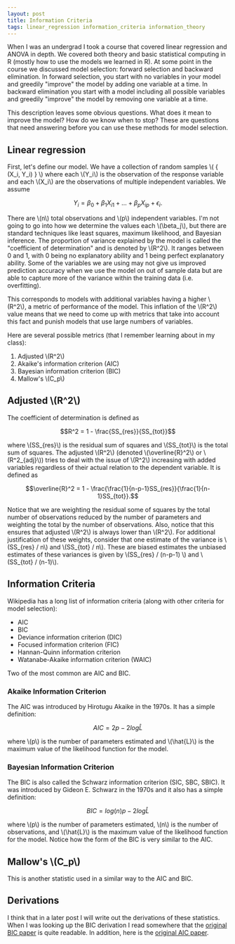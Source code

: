 ```yaml
---
layout: post
title: Information Criteria
tags: linear_regression information_criteria information_theory
---
```


When I was an undergrad I took a course that covered linear regression and ANOVA in depth. We covered both theory and basic statistical computing in R (mostly how to use the models we learned in R). At some point in the course we discussed model selection: forward selection and backward elimination. In forward selection, you start with no variables in your model and greedily "improve" the model by adding one variable at a time. In backward elimination you start with a model including all possible variables and greedily "improve" the model by removing one variable at a time.

This description leaves some obvious questions. What does it mean to improve the model? How do we know when to stop? These are questions that need answering before you can use these methods for model selection.

## Linear regression

First, let's define our model. We have a collection of random samples \\( \{ (X_i, Y_i) \} \\) where each \\(Y_i\\) is the observation of the response variable and each \\(X_i\\) are the observations of multiple independent variables. We assume 

$$ Y_i = \beta_0 + \beta_1 X_{i1} + ... + \beta_p X_{ip} + \epsilon_i.$$

There are \\(n\\) total observations and \\(p\\) independent variables. I'm not going to go into how we determine the values each \\(\beta_j\\), but there are standard techniques like least squares, maximum likelihood, and Bayesian inference. The proportion of variance explained by the model is called the "coefficient of determination" and is denoted by \\(R^2\\). It ranges between 0 and 1, with 0 being no explanatory ability and 1 being perfect explanatory ability. Some of the variables we are using may not give us improved prediction accuracy when we use the model on out of sample data but are able to capture more of the variance within the training data (i.e. overfitting). 

This corresponds to models with additional variables having a higher \\(R^2\\), a metric of performance of the model. This inflation of the \\(R^2\\) value means that we need to come up with metrics that take into account this fact and punish models that use large numbers of variables.

Here are several possible metrics (that I remember learning about in my class):

1. Adjusted \\(R^2\\)
2. Akaike's information criterion (AIC)
3. Bayesian information criterion (BIC)
4. Mallow's \\(C_p\\)

## Adjusted \\(R^2\\)

The coefficient of determination is defined as 

$$R^2 = 1 - \frac{SS_{res}}{SS_{tot}}$$

where \\(SS_{res}\\) is the residual sum of squares and \\(SS_{tot}\\) is the total sum of squares. The adjusted \\(R^2\\) (denoted \\(\overline{R}^2\\) or \\(R^2_{adj}\\)) tries to deal with the issue of \\(R^2\\) increasing with added variables regardless of their actual relation to the dependent variable. It is defined as 

$$\overline{R}^2 = 1 - \frac{\frac{1}{n-p-1}SS_{res}}{\frac{1}{n-1}SS_{tot}}.$$

Notice that we are weighting the residual some of squares by the total number of observations reduced by the number of parameters and weighting the total by the number of observations. Also, notice that this ensures that adjusted \\(R^2\\) is always lower than \\(R^2\\). For additional justification of these weights, consider that one estimate of the variance is \\(SS_{res} / n\\) and \\(SS_{tot} / n\\). These are biased estimates the unbiased estimates of these variances is given by \\(SS_{res} / (n-p-1) \\) and \\(SS_{tot} / (n-1)\\).

## Information Criteria

Wikipedia has a long list of information criteria (along with other criteria for model selection):

* AIC
* BIC
* Deviance information criterion (DIC)
* Focused information criterion (FIC)
* Hannan-Quinn information criterion
* Watanabe-Akaike information criterion (WAIC)

Two of the most common are AIC and BIC.

### Akaike Information Criterion

The AIC was introduced by Hirotugu Akaike in the 1970s. It has a simple definition:

$$AIC = 2p - 2 log \hat{L}$$

where \\(p\\) is the number of parameters estimated and \\(\hat{L}\\) is the maximum value of the likelihood function for the model. 

### Bayesian Information Criterion

The BIC is also called the Schwarz information criterion (SIC, SBC, SBIC). It was introduced by Gideon E. Schwarz in the 1970s and it also has a simple definition:

$$BIC = log(n) p - 2 log \hat{L}$$

where \\(p\\) is the number of parameters estimated, \\(n\\) is the number of observations, and \\(\hat{L}\\) is the maximum value of the likelihood function for the model. Notice how the form of the BIC is very similar to the AIC.


## Mallow's \\(C_p\\)

This is another statistic used in a similar way to the AIC and BIC.


## Derivations

I think that in a later post I will write out the derivations of these statistics. When I was looking up the BIC derivation I read somewhere that the [original BIC paper](http://www.andrew.cmu.edu/user/kk3n/simplicity/schwarzbic.pdf) is quite readable. In addition, here is the [original AIC paper](https://ieeexplore.ieee.org/document/1100705).


